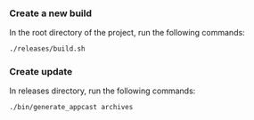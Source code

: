 ### Create a new build

In the root directory of the project, run the following commands:

```sh
./releases/build.sh
```

### Create update

In releases directory, run the following commands:

```sh
./bin/generate_appcast archives
```
